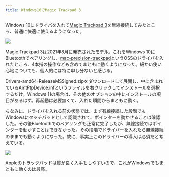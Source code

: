 ```yaml
---
title: Windows10でMagic Trackpad 3
---
```

Windows 10にドライバを入れて[Magic Trackpad 3](https://www.amazon.co.jp/dp/B09BTT6FJ9)を無線接続してみたところ、普通に快適に使えるようになった。

![](https://lh4.googleusercontent.com/8r4gXguHXOt0gxAu7j7t98KBGBM-quPqIDKQitdmeI82FD27bgf91n_JNit99HQ_SVgrmyUfaNW_YrOM6yiGFht-CNqpuahdkVG9ieCsyhT2lAiPQ_az3TUnf_M3ndORyPkGzrSL2bX3akLRhv9WxkyuWsYzDPi5poIBhK4BuqMg0WL7LbtoN5NHnVJj2Q)

Magic Trackpad 3は2021年8月に発売されたモデル。これをWindows 10にBluetoothでペアリングし、[mac-precision-trackpad](https://github.com/imbushuo/mac-precision-touchpad)というOSSのドライバを入れたところ、4本指の操作なども含めてまともに動くようになった。細かい使い心地についても、個人的には特に申し分ないと感じる。

Drivers-amd64-ReleaseMSSigned.zipをダウンロードして展開し、中に含まれているAmtPtpDevice.infというファイルを右クリックしてインストールを選択するだけ。Windows 11の場合は、その他のオプションの中にインストールの項目があるはず。再起動は必要無くて、入れた瞬間からまともに動く。

ちなみに、ドライバを入れる前の状態では、まず有線接続した段階でもWindowsにタッチパッドとして認識されて、ポインターを動かせることは確認した。その後Bluetoothでのペアリングも正常に完了したが、無線接続ではポインターを動かすことはできなかった。その段階でドライバーを入れたら無線接続のままでも動くようになった。故に、事実上このドライバーの導入は必須だと考えている。

![](https://lh5.googleusercontent.com/Az8PKXHS_4iU4r8ItKh5uZdPiZOZwuE5wWov65iuTesq8Sg0G2C7Uqic876kLpkyC47B6g7mdONfyQB8gQ6QMXtnaBYgXgnHxn3zPYpSynqbjHYij7N1_x664khYRwVBxEiT04kY32DemWQDifDU4Ykza3adIPxFe-BH-rDqImYvWAVOEn0T9QEe09uFZg)

Appleのトラックパッドは質が良く入手もしやすいので、これがWindowsでもまともに動くのは最高。
